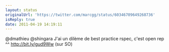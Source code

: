 ```yaml
---
layout: status
originalUrl: 'https://twitter.com/marcgg/status/60346709649268736'
isReply: true
date: 2011-04-19 14:19:11
---
```


@dmathieu @shingara J'ai un dilème de best practice rspec, c'est open rep ^^ http://bit.ly/gud9Ww (sur SO)
